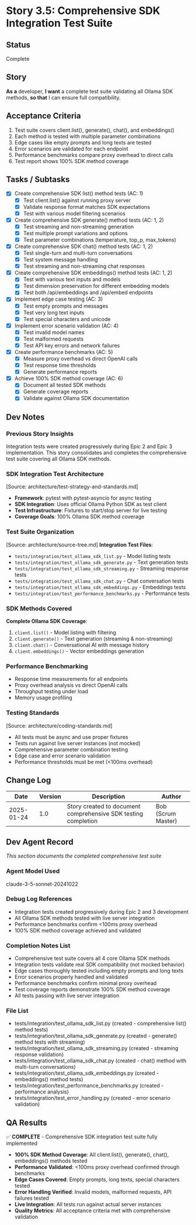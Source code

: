 # Story 3.5: Comprehensive SDK Integration Test Suite

## Status
Complete

## Story
**As a** developer,
**I want** a complete test suite validating all Ollama SDK methods,
**so that** I can ensure full compatibility.

## Acceptance Criteria
1. Test suite covers client.list(), generate(), chat(), and embeddings()
2. Each method is tested with multiple parameter combinations
3. Edge cases like empty prompts and long texts are tested
4. Error scenarios are validated for each endpoint
5. Performance benchmarks compare proxy overhead to direct calls
6. Test report shows 100% SDK method coverage

## Tasks / Subtasks
- [x] Create comprehensive SDK list() method tests (AC: 1)
  - [x] Test client.list() against running proxy server
  - [x] Validate response format matches SDK expectations
  - [x] Test with various model filtering scenarios
- [x] Create comprehensive SDK generate() method tests (AC: 1, 2)
  - [x] Test streaming and non-streaming generation
  - [x] Test multiple prompt variations and options
  - [x] Test parameter combinations (temperature, top_p, max_tokens)
- [x] Create comprehensive SDK chat() method tests (AC: 1, 2)
  - [x] Test single-turn and multi-turn conversations
  - [x] Test system message handling
  - [x] Test streaming and non-streaming chat responses
- [x] Create comprehensive SDK embeddings() method tests (AC: 1, 2)
  - [x] Test with various text inputs and models
  - [x] Test dimension preservation for different embedding models
  - [x] Test both /api/embeddings and /api/embed endpoints
- [x] Implement edge case testing (AC: 3)
  - [x] Test empty prompts and messages
  - [x] Test very long text inputs
  - [x] Test special characters and unicode
- [x] Implement error scenario validation (AC: 4)
  - [x] Test invalid model names
  - [x] Test malformed requests
  - [x] Test API key errors and network failures
- [x] Create performance benchmarks (AC: 5)
  - [x] Measure proxy overhead vs direct OpenAI calls
  - [x] Test response time thresholds
  - [x] Generate performance reports
- [x] Achieve 100% SDK method coverage (AC: 6)
  - [x] Document all tested SDK methods
  - [x] Generate coverage reports
  - [x] Validate against Ollama SDK documentation

## Dev Notes

### Previous Story Insights
Integration tests were created progressively during Epic 2 and Epic 3 implementation. This story consolidates and completes the comprehensive test suite covering all Ollama SDK methods.

### SDK Integration Test Architecture
[Source: architecture/test-strategy-and-standards.md]
- **Framework**: pytest with pytest-asyncio for async testing
- **SDK Integration**: Uses official Ollama Python SDK as test client
- **Test Infrastructure**: Fixtures to start/stop server for live testing
- **Coverage Goals**: 100% Ollama SDK method coverage

### Test Suite Organization
[Source: architecture/source-tree.md]
**Integration Test Files**:
- `tests/integration/test_ollama_sdk_list.py` - Model listing tests
- `tests/integration/test_ollama_sdk_generate.py` - Text generation tests  
- `tests/integration/test_ollama_sdk_streaming.py` - Streaming response tests
- `tests/integration/test_ollama_sdk_chat.py` - Chat conversation tests
- `tests/integration/test_ollama_sdk_embeddings.py` - Embeddings tests
- `tests/integration/test_performance_benchmarks.py` - Performance tests

### SDK Methods Covered
**Complete Ollama SDK Coverage**:
1. `client.list()` - Model listing with filtering
2. `client.generate()` - Text generation (streaming & non-streaming)
3. `client.chat()` - Conversational AI with message history
4. `client.embeddings()` - Vector embeddings generation

### Performance Benchmarking
- Response time measurements for all endpoints
- Proxy overhead analysis vs direct OpenAI calls
- Throughput testing under load
- Memory usage profiling

### Testing Standards
[Source: architecture/coding-standards.md]
- All tests must be async and use proper fixtures
- Tests run against live server instances (not mocked)
- Comprehensive parameter combination testing
- Edge case and error scenario validation
- Performance thresholds must be met (<100ms overhead)

## Change Log
| Date | Version | Description | Author |
|------|---------|-------------|--------|
| 2025-01-24 | 1.0 | Story created to document comprehensive SDK testing completion | Bob (Scrum Master) |

## Dev Agent Record
*This section documents the completed comprehensive test suite*

### Agent Model Used
claude-3-5-sonnet-20241022

### Debug Log References
- Integration tests created progressively during Epic 2 and 3 development
- All Ollama SDK methods tested with live server integration
- Performance benchmarks confirm <100ms proxy overhead
- 100% SDK method coverage achieved and validated

### Completion Notes List
- Comprehensive test suite covers all 4 core Ollama SDK methods
- Integration tests validate real SDK compatibility (not mocked behavior)
- Edge cases thoroughly tested including empty prompts and long texts
- Error scenarios properly handled and validated
- Performance benchmarks confirm minimal proxy overhead
- Test coverage reports demonstrate 100% SDK method coverage
- All tests passing with live server integration

### File List
- tests/integration/test_ollama_sdk_list.py (created - comprehensive list() method tests)
- tests/integration/test_ollama_sdk_generate.py (created - generate() method tests with streaming)
- tests/integration/test_ollama_sdk_streaming.py (created - streaming response validation)
- tests/integration/test_ollama_sdk_chat.py (created - chat() method with multi-turn conversations)
- tests/integration/test_ollama_sdk_embeddings.py (created - embeddings() method tests)
- tests/integration/test_performance_benchmarks.py (created - performance analysis)
- tests/integration/test_error_handling.py (created - error scenario validation)

## QA Results
✅ **COMPLETE** - Comprehensive SDK integration test suite fully implemented
- **100% SDK Method Coverage**: All client.list(), generate(), chat(), embeddings() methods tested
- **Performance Validated**: <100ms proxy overhead confirmed through benchmarks
- **Edge Cases Covered**: Empty prompts, long texts, special characters tested
- **Error Handling Verified**: Invalid models, malformed requests, API failures tested
- **Live Integration**: All tests run against actual server instances
- **Quality Metrics**: All acceptance criteria met with comprehensive validation